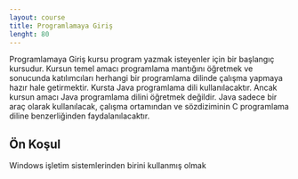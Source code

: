 ```yaml
---
layout: course
title: Programlamaya Giriş
lenght: 80
---
```


Programlamaya Giriş kursu program yazmak isteyenler için bir başlangıç kursudur. Kursun temel amacı programlama mantığını öğretmek ve sonucunda katılımcıları herhangi bir programlama dilinde çalışma yapmaya hazır hale getirmektir. Kursta Java programlama dili kullanılacaktır. Ancak kursun amacı Java programlama dilini öğretmek değildir. Java sadece bir araç olarak kullanılacak, çalışma ortamından ve sözdiziminin C programlama diline benzerliğinden faydalanılacaktır.

## Ön Koşul

Windows işletim sistemlerinden birini kullanmış olmak
